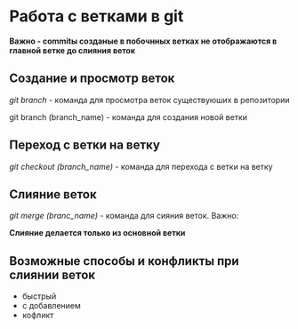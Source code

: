 # Работа с ветками в git

**Важно - commitы созданые в побочнных ветках не отображаются в главной ветке до слияния веток** 

## Создание и просмотр веток 

*git branch* - команда для просмотра веток существуюших в репозитории

git branch (branch_name) - команда для создания новой ветки

## Переход с ветки на ветку

*git checkout (branch_name)* - команда для перехода с ветки на ветку

## Слияние веток

*git merge (branc_name)* - команда для сияния веток. Важно:

**Слияние делается только из основной ветки**

## Возможные способы и конфликты при слиянии веток

* быстрый
* с добавлением
* кофликт